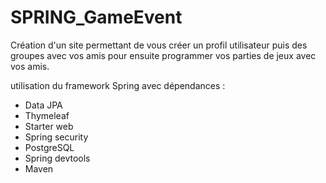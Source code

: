 # SPRING_GameEvent

Création d'un site permettant de vous créer un profil utilisateur puis des groupes avec vos amis pour ensuite programmer vos parties de jeux avec vos amis.

utilisation du framework Spring avec dépendances :
 - Data JPA
 - Thymeleaf
 - Starter web
 - Spring security
 - PostgreSQL
 - Spring devtools
 - Maven
